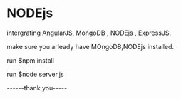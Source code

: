 # NODEjs

intergrating AngularJS, MongoDB , NODEjs , ExpressJS.

make sure you arleady have MOngoDB,NODEjs installed.

run $npm install


run $node server.js

------thank you-----
